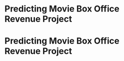 # Predicting Movie Box Office Revenue Project
<h1>Predicting Movie Box Office Revenue Project</h1>


